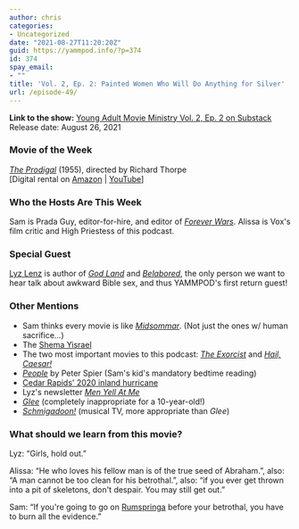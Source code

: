 ```yaml
---
author: chris
categories:
- Uncategorized
date: "2021-08-27T11:20:20Z"
guid: https://yammpod.info/?p=374
id: 374
spay_email:
- ""
title: 'Vol. 2, Ep. 2: Painted Women Who Will Do Anything for Silver'
url: /episode-49/
---
```

 

**Link to the show:** <a href="https://yammpod.substack.com/p/vol-2-episode-2-painted-women-who" data-type="URL">Young Adult Movie Ministry Vol. 2, Ep. 2 on Substack</a>  
Release date: August 26, 2021

### Movie of the Week

_[The Prodigal](https://www.imdb.com/title/tt0039192/?ref_=fn_al_tt_2)_ (1955), directed by Richard Thorpe  
[Digital rental on [Amazon](https://www.amazon.com/gp/video/detail/amzn1.dv.gti.fead4b26-d239-3ca0-2921-7db5f258c9e8?ref_=imdbref_tt_wbr_pvt_aiv&tag=imdbtag_tt_wbr_pvt_aiv-20) | [YouTube](https://www.youtube.com/watch?v=cy_V7dKH9K8)]

### Who the Hosts Are This Week

Sam is Prada Guy, editor-for-hire, and editor of _[Forever Wars](https://foreverwars.substack.com/)_. Alissa is Vox's film critic and High Priestess of this podcast.

### Special Guest

[Lyz Lenz](https://lyzlenz.com/) is author of _[God Land](https://bookshop.org/a/20775/9780253041531)_ and [_Belabored_](https://bookshop.org/a/20775/9781541762831), the only person we want to hear talk about awkward Bible sex, and thus YAMMPOD's first return guest!

### Other Mentions

  * Sam thinks every movie is like _[Midsommar](https://www.imdb.com/title/tt8772262/)_. (Not just the ones w/ human sacrifice&#8230;)
  * The [Shema Yisrael](https://en.wikipedia.org/wiki/Shema_Yisrael)
  * The two most important movies to this podcast: _[The Exorcist](https://www.imdb.com/title/tt0070047)_ and _[Hail, Caesar!](https://www.imdb.com/title/tt0475290/)_
  * _[People](https://bookshop.org/a/20775/9780385131810)_ by Peter Spier (Sam's kid's mandatory bedtime reading)
  * [Cedar Rapids' 2020 inland hurricane](https://www.cedar-rapids.org/derecho/index.php)
  * Lyz's newsletter _[Men Yell At Me](https://lyz.substack.com/)_
  * _[Glee](https://www.imdb.com/title/tt1327801/)_ (completely inappropriate for a 10-year-old!)
  * _[Schmigadoon!](https://www.imdb.com/title/tt11808942/)_ (musical TV, more appropriate than _Glee_)

### What should we learn from this movie?

Lyz: &#8220;Girls, hold out.&#8221;

Alissa: &#8220;He who loves his fellow man is of the true seed of Abraham.&#8221;, also: &#8220;A man cannot be too clean for his betrothal.&#8221;, also: &#8220;if you ever get thrown into a pit of skeletons, don't despair. You may still get out.&#8221;

Sam: &#8220;If you're going to go on [Rumspringa](https://en.wikipedia.org/wiki/Rumspringa) before your betrothal, you have to burn all the evidence.&#8221;<figure class="wp-block-embed is-type-video is-provider-youtube wp-block-embed-youtube wp-embed-aspect-4-3 wp-has-aspect-ratio">

<div class="wp-block-embed__wrapper">
</div></figure>